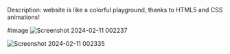 


Description:
website is like a colorful playground, thanks to HTML5 and CSS animations!

#image
![Screenshot 2024-02-11 002237](https://github.com/Mahakprajapat/PackshiftWebsite-mahak/assets/147261796/66d4c71f-31f9-4de8-822a-8996affb717b)



![Screenshot 2024-02-11 002335](https://github.com/Mahakprajapat/PackshiftWebsite-mahak/assets/147261796/e6a9af69-476b-4dea-acbf-0a563e2809dc)
